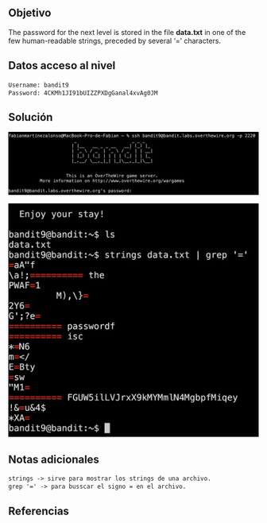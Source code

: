 ## Objetivo
The password for the next level is stored in the file **data.txt** in one of the few human-readable strings, preceded by several ‘=’ characters.
## Datos  acceso al nivel
```
Username: bandit9
Password: 4CKMh1JI91bUIZZPXDgGanal4xvAg0JM
```
## Solución
![RetoBandit9](../imagenes/Bandit9(1).png)

![RetoBandit9](../imagenes/Bandit9(2).png)
## Notas adicionales
```
strings -> sirve para mostrar los strings de una archivo.
grep '=' -> para busscar el signo = en el archivo.
```
## Referencias
